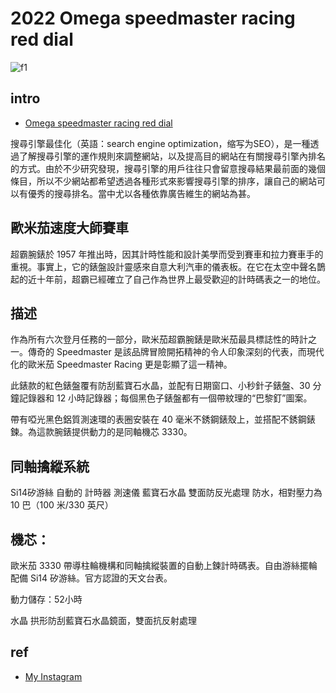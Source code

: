 # 2022 Omega speedmaster racing red dial
![f1](https://github.com/HCH1/blog/blob/master/fig/.png)

## intro
- [Omega speedmaster racing red dial](https://www.omegawatches.com/watch-omega-speedmaster-racing-co-axial-chronometer-chronograph-40-mm-32630405011001)

搜尋引擎最佳化（英語：search engine optimization，缩写为SEO），是一種透過了解搜尋引擎的運作規則來調整網站，以及提高目的網站在有關搜尋引擎內排名的方式。由於不少研究發現，搜尋引擎的用戶往往只會留意搜尋結果最前面的幾個條目，所以不少網站都希望透過各種形式來影響搜尋引擎的排序，讓自己的網站可以有優秀的搜尋排名。當中尤以各種依靠廣告維生的網站為甚。


## 歐米茄速度大師賽車
超霸腕錶於 1957 年推出時，因其計時性能和設計美學而受到賽車和拉力賽車手的重視。事實上，它的錶盤設計靈感來自意大利汽車的儀表板。在它在太空中聲名鵲起的近十年前，超霸已經確立了自己作為世界上最受歡迎的計時碼表之一的地位。

## 描述
作為所有六次登月任務的一部分，歐米茄超霸腕錶是歐米茄最具標誌性的時計之一。傳奇的 Speedmaster 是該品牌冒險開拓精神的令人印象深刻的代表，而現代化的歐米茄 Speedmaster Racing 更是彰顯了這一精神。

此錶款的紅色錶盤覆有防刮藍寶石水晶，並配有日期窗口、小秒針子錶盤、30 分鐘記錄器和 12 小時記錄器；每個黑色子錶盤都有一個帶紋理的“巴黎釘”圖案。

帶有啞光黑色鋁質測速環的表圈安裝在 40 毫米不銹鋼錶殼上，並搭配不銹鋼錶鍊。為這款腕錶提供動力的是同軸機芯 3330。

## 同軸擒縱系統
Si14矽游絲
自動的
計時器
測速儀
藍寶石水晶
雙面防反光處理
防水，相對壓力為 10 巴（100 米/330 英尺）


## 機芯：
歐米茄 3330
帶導柱輪機構和同軸擒縱裝置的自動上鍊計時碼表。自由游絲擺輪配備 Si14 矽游絲。官方認證的天文台表。

動力儲存：52小時

水晶
拱形防刮藍寶石水晶鏡面，雙面抗反射處理


## ref
- [My Instagram](https://www.instagram.com/redbox111)
